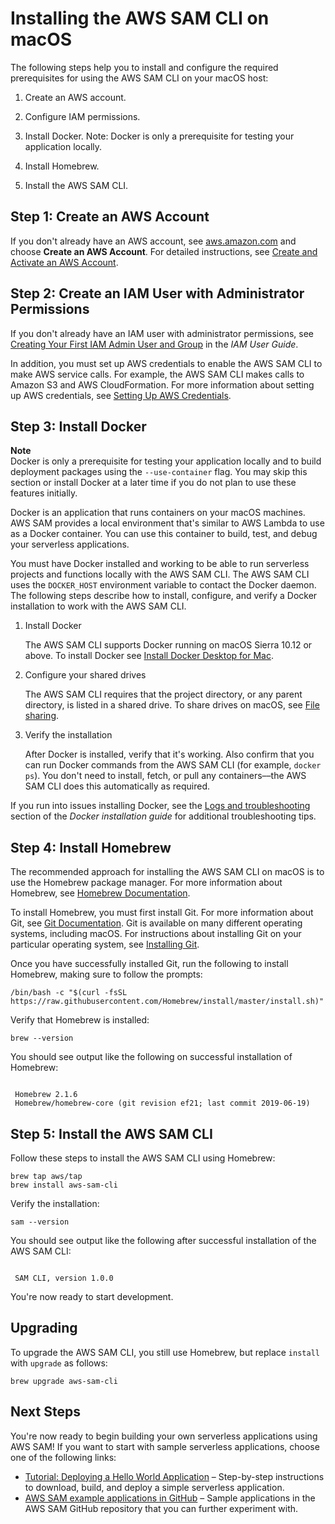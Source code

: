 # Installing the AWS SAM CLI on macOS<a name="serverless-sam-cli-install-mac"></a>

The following steps help you to install and configure the required prerequisites for using the AWS SAM CLI on your macOS host:

1. Create an AWS account\.

1. Configure IAM permissions\.

1. Install Docker\. Note: Docker is only a prerequisite for testing your application locally\.

1. Install Homebrew\.

1. Install the AWS SAM CLI\.

## Step 1: Create an AWS Account<a name="serverless-sam-cli-install-mac-aws-account"></a>

If you don't already have an AWS account, see [aws\.amazon\.com](https://aws.amazon.com/) and choose **Create an AWS Account**\. For detailed instructions, see [Create and Activate an AWS Account](https://aws.amazon.com/premiumsupport/knowledge-center/create-and-activate-aws-account/)\.

## Step 2: Create an IAM User with Administrator Permissions<a name="serverless-sam-cli-install-mac-iam-permissions"></a>

If you don't already have an IAM user with administrator permissions, see [Creating Your First IAM Admin User and Group](https://docs.aws.amazon.com/IAM/latest/UserGuide/getting-started_create-admin-group.html) in the *IAM User Guide*\.

In addition, you must set up AWS credentials to enable the AWS SAM CLI to make AWS service calls\. For example, the AWS SAM CLI makes calls to Amazon S3 and AWS CloudFormation\. For more information about setting up AWS credentials, see [Setting Up AWS Credentials](serverless-getting-started-set-up-credentials.md)\.

## Step 3: Install Docker<a name="serverless-sam-cli-install-mac-docker"></a>

**Note**  
Docker is only a prerequisite for testing your application locally and to build deployment packages using the `--use-container` flag\. You may skip this section or install Docker at a later time if you do not plan to use these features initially\.

Docker is an application that runs containers on your macOS machines\. AWS SAM provides a local environment that's similar to AWS Lambda to use as a Docker container\. You can use this container to build, test, and debug your serverless applications\.

You must have Docker installed and working to be able to run serverless projects and functions locally with the AWS SAM CLI\. The AWS SAM CLI uses the `DOCKER_HOST` environment variable to contact the Docker daemon\. The following steps describe how to install, configure, and verify a Docker installation to work with the AWS SAM CLI\.

1. Install Docker

   The AWS SAM CLI supports Docker running on macOS Sierra 10\.12 or above\. To install Docker see [Install Docker Desktop for Mac](https://docs.docker.com/docker-for-mac/install/)\.

1. Configure your shared drives

   The AWS SAM CLI requires that the project directory, or any parent directory, is listed in a shared drive\. To share drives on macOS, see [ File sharing](https://docs.docker.com/docker-for-mac/#file-sharing)\.

1. Verify the installation

   After Docker is installed, verify that it's working\. Also confirm that you can run Docker commands from the AWS SAM CLI \(for example, `docker ps`\)\. You don't need to install, fetch, or pull any containers––the AWS SAM CLI does this automatically as required\.

If you run into issues installing Docker, see the [Logs and troubleshooting](https://docs.docker.com/docker-for-mac/troubleshoot/) section of the *Docker installation guide* for additional troubleshooting tips\.

## Step 4: Install Homebrew<a name="serverless-sam-cli-install-mac-homebrew"></a>

The recommended approach for installing the AWS SAM CLI on macOS is to use the Homebrew package manager\. For more information about Homebrew, see [Homebrew Documentation](https://docs.brew.sh)\.

To install Homebrew, you must first install Git\. For more information about Git, see [Git Documentation](https://git-scm.com)\. Git is available on many different operating systems, including macOS\. For instructions about installing Git on your particular operating system, see [Installing Git](https://git-scm.com/book/en/v2/Getting-Started-Installing-Git)\.

Once you have successfully installed Git, run the following to install Homebrew, making sure to follow the prompts:

```
/bin/bash -c "$(curl -fsSL https://raw.githubusercontent.com/Homebrew/install/master/install.sh)"
```

Verify that Homebrew is installed:

```
brew --version
```

You should see output like the following on successful installation of Homebrew:

```
 
 Homebrew 2.1.6 
 Homebrew/homebrew-core (git revision ef21; last commit 2019-06-19)
```

## Step 5: Install the AWS SAM CLI<a name="serverless-sam-cli-install-mac-sam-cli"></a>

Follow these steps to install the AWS SAM CLI using Homebrew:

```
brew tap aws/tap
brew install aws-sam-cli
```

Verify the installation:

```
sam --version
```

You should see output like the following after successful installation of the AWS SAM CLI:

```
 
 SAM CLI, version 1.0.0
```

You're now ready to start development\.

## Upgrading<a name="serverless-sam-cli-install-mac-upgrading"></a>

To upgrade the AWS SAM CLI, you still use Homebrew, but replace `install` with `upgrade` as follows:

```
brew upgrade aws-sam-cli
```

## Next Steps<a name="serverless-sam-cli-install-mac-next-steps"></a>

You're now ready to begin building your own serverless applications using AWS SAM\! If you want to start with sample serverless applications, choose one of the following links:
+ [Tutorial: Deploying a Hello World Application](serverless-getting-started-hello-world.md) – Step\-by\-step instructions to download, build, and deploy a simple serverless application\.
+ [AWS SAM example applications in GitHub](https://github.com/aws-samples/serverless-app-examples) – Sample applications in the AWS SAM GitHub repository that you can further experiment with\.
